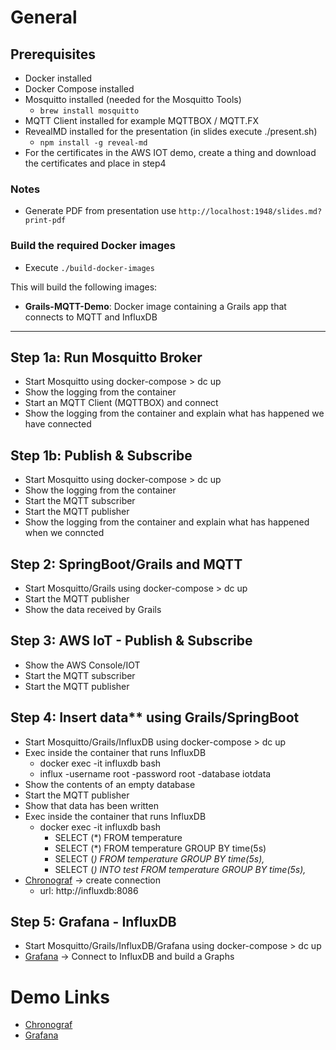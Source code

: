 # General

## Prerequisites

* Docker installed
* Docker Compose installed
* Mosquitto installed (needed for the Mosquitto Tools)
    * `brew install mosquitto`
* MQTT Client installed for example MQTTBOX / MQTT.FX
* RevealMD installed for the presentation (in slides execute ./present.sh)
    * `npm install -g reveal-md`
* For the certificates in the AWS IOT demo, create a thing and download the certificates and place in step4

### Notes
* Generate PDF from presentation use `http://localhost:1948/slides.md?print-pdf`

### Build the required Docker images

* Execute `./build-docker-images`

This will build the following images:

* **Grails-MQTT-Demo**: Docker image containing a Grails app that connects to MQTT and InfluxDB

---

## Step 1a: Run Mosquitto Broker

* Start Mosquitto using docker-compose > dc up
* Show the logging from the container
* Start an MQTT Client (MQTTBOX) and connect
* Show the logging from the container and explain what has happened we have connected

## Step 1b: Publish & Subscribe

* Start Mosquitto using docker-compose > dc up
* Show the logging from the container
* Start the MQTT subscriber
* Start the MQTT publisher
* Show the logging from the container and explain what has happened when we conncted

## Step 2: SpringBoot/Grails and MQTT

* Start Mosquitto/Grails using docker-compose > dc up
* Start the MQTT publisher
* Show the data received by Grails

## Step 3: AWS IoT - Publish & Subscribe

* Show the AWS Console/IOT
* Start the MQTT subscriber
* Start the MQTT publisher

## Step 4: Insert data** using Grails/SpringBoot

* Start Mosquitto/Grails/InfluxDB using docker-compose > dc up
* Exec inside the container that runs InfluxDB
  * docker exec -it influxdb bash
  * influx -username root -password root -database iotdata
* Show the contents of an empty database
* Start the MQTT publisher
* Show that data has been written
* Exec inside the container that runs InfluxDB
  * docker exec -it influxdb bash
    * SELECT (*) FROM temperature
    * SELECT (*) FROM temperature GROUP BY time(5s)
    * SELECT (*) FROM temperature GROUP BY time(5s),*
    * SELECT (*) INTO test FROM temperature GROUP BY time(5s),*
* [Chronograf][chronograf] -> create connection
    * url: http://influxdb:8086

## Step 5: Grafana - InfluxDB

* Start Mosquitto/Grails/InfluxDB/Grafana using docker-compose > dc up
* [Grafana][grafana] -> Connect to InfluxDB and build a Graphs



# Demo Links

* [Chronograf][chronograf]
* [Grafana][grafana]

[chronograf]: http://localhost:8888
[grafana]: http://localhost:3000

